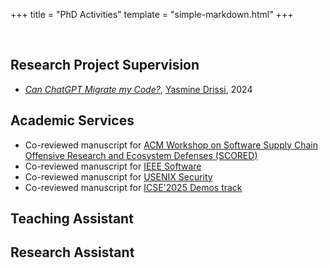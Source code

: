 +++
title = "PhD Activities"
template = "simple-markdown.html"
+++

<br/>

## Research Project Supervision

- [*Can ChatGPT Migrate my Code?*](https://realiselab.github.io/blog/yasmine-poster), [Yasmine Drissi](https://realiselab.github.io/teamInfo/yasmine), 2024

## Academic Services

- Co-reviewed manuscript for [ACM Workshop on Software Supply Chain Offensive Research and Ecosystem Defenses (SCORED)](https://scored.dev/)
- Co-reviewed manuscript for [IEEE Software](https://ieeexplore.ieee.org/xpl/RecentIssue.jsp?punumber=52)
- Co-reviewed manuscript for [USENIX Security](https://www.usenix.org/conference/usenixsecurity25)
- Co-reviewed manuscript for [ICSE'2025 Demos track](https://conf.researchr.org/track/icse-2025/icse-2025-demonstrations)

## Teaching Assistant

<!-- - ### [DD2482 Automated Software Testing and DevOps](https://www.kth.se/student/kurser/kurs/DD2482?l=en)
    - Autumn 2024

- ### [DD2385: Computer Security](https://www.kth.se/student/kurser/kurs/DD2395)
    - Autumn 2024
    - Autumn 2023

- ### [DD1385: Software Engineering](https://www.kth.se/student/kurser/kurs/DD1385)
    - Autumn 2023

- ### [DD1310: Programming Techniques](https://www.kth.se/student/kurser/kurs/DD1310)
    - Autumn 2023

- ### [DH2642 Interaction Programming and the Dynamic Web](https://www.kth.se/student/kurser/kurs/DH2642)
    - Autumn 2023 -->


## Research Assistant
<br/>
